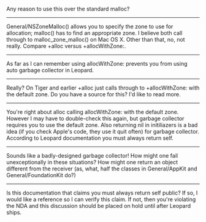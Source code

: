 Any reason to use this over the standard malloc?

----

General/NSZoneMalloc() allows you to specify the zone to use for allocation; malloc() has to find an appropriate zone. I believe both call through to malloc_zone_malloc() on Mac OS X. Other than that, no, not really. Compare +alloc versus +allocWithZone:.

----

As far as I can remember using allocWithZone: prevents you from using auto garbage collector in Leopard.

----

Really? On Tiger and earlier +alloc just calls through to +allocWithZone: with the default zone. Do you have a source for this? I'd like to read more.

----

You're right about alloc calling allocWithZone: with the default zone. However I may have to double-check this again, but garbage collector requires you to use the default zone. Also returning nil in initiliazers is a bad idea (if you check Apple's code, they use it quit often) for garbage collector. According to Leopard documentation you must always return self.

----

Sounds like a badly-designed garbage collector! How might one fail unexceptionally in these situations? How might one return an object different from the receiver (as, what, half the classes in General/AppKit and General/FoundationKit do?)

----
Is this documentation that claims you must always return self public? If so, I would like a reference so I can verify this claim. If not, then you're violating the NDA and this discussion should be placed on hold until after Leopard ships.